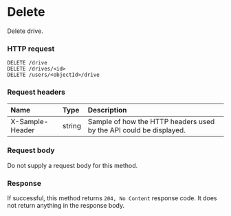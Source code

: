 # Delete

Delete drive.
### HTTP request
```http
DELETE /drive
DELETE /drives/<id>
DELETE /users/<objectId>/drive

```
### Request headers
| Name       | Type | Description|
|:---------------|:--------|:----------|
| X-Sample-Header  | string  | Sample of how the HTTP headers used by the API could be displayed.|

### Request body
Do not supply a request body for this method.


### Response
If successful, this method returns `204, No Content` response code. It does not return anything in the response body.


<!-- uuid: 56ea0e0c-6928-463c-a8d5-635313bb0a91
2015-10-09 18:21:33 UTC -->